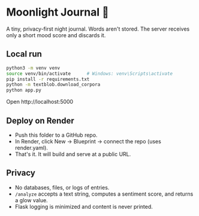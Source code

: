 # Moonlight Journal 🌙

A tiny, privacy-first night journal. Words aren't stored. The server receives only a short mood score and discards it.

## Local run
```bash
python3 -m venv venv
source venv/bin/activate      # Windows: venv\Scripts\activate
pip install -r requirements.txt
python -m textblob.download_corpora
python app.py
```
Open http://localhost:5000

## Deploy on Render
- Push this folder to a GitHub repo.
- In Render, click New -> Blueprint -> connect the repo (uses render.yaml).
- That's it. It will build and serve at a public URL.

## Privacy
- No databases, files, or logs of entries.
- `/analyze` accepts a text string, computes a sentiment score, and returns a glow value.
- Flask logging is minimized and content is never printed.
